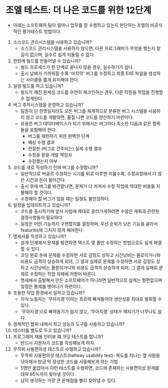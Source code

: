 # 조엘 테스트: 더 나은 코드를 위한 12단계

- 아래는 소프트웨어 팀이 얼마나 업무를 잘 수행하고 있는지 판단하는 조엘의 비공식적인 평가테스트 방법이다.

1. 소스코드 관리시스템을 사용하고 있습니까?
   - 소스코드 관리시스템을 사용하지 않으면, 다른 프로그래머가 무엇을 했는지 알 길이 없으며, 실수르 쉽게 되돌릴 수 없다.
2. 한방에 빌드를 만들어낼 수 있습니까?
   - 빌드 프로세스가 한 단계로 끝나지 않을 경우, 실수하기가 쉽다.
   - 출시 날짜가 가까워질 수록 '마지막' 버그를 수정하고 최종 EXE 파일을 생성하는 사이클을 짧게 유지해야 한다.
3. 일일 빌드를 하고 있습니까?
   - 빌드가 꺠진 문제성 코드를 우연히 체크인하는 경우, 다른 직원을 작업을 진행할 수 없게된다.
4. 버그 추적시스템을 운영하고 있습니까?
   - 팀원이 단 한명일지라도 모든 버그를 체계적으로 분류한 버그 시스템을 사용하지 않고 코드를 개발하면, 품질 나쁜 코드를 양산하기 마련이다.
   - 유용한 버그 데이터베이스가 되기 위해서는 버그마다 최소한 다음과 같은 항목들을 포함해야 한다.
     - 버그를 재현하기 위한 완벽한 단계
     - 예상 수행 결과
     - 관찰한 (버그로 간주되는) 실제 수행 결과
     - 수정을 맡을 개발 책임자
     - 수정했는지 여부
5. 코드를 새로 작성하기 전에 버그를 수정합니까?
   - 일반적으로 버글르 수정하는 시기를 뒤로 미루면 미룰수록, 수정과정에서 더 많은 시간과 돈이 들어간다.
   - 출시 후에 버그를 바견핟나면, 문제가 더 커져서 수정 작업에 막대한 비용을 지불해야 할 것이다.
   - 수정해야 할 버그가 많을 때는 일정도 불안정하다.
6. 일정을 업데이트하고 있습니까?
   - 코드를 출시하기에 앞서 사업에 제대로 굴러가게하려면 수많은 계획과 관련된 결정사항들이 필요하다.
   - 일정은 어떤 기능까지 구현할지를 결정하며, 우선 순위가 낮은 기능을 골라서 featuritis에 그치지 않게 해야한다.
7. 명세서를 작성하고 있습니까?
   - 설계 단계에서 문제를 발견하면 텍스트 몇 줄만 수정하는 방법으로도 쉽게 해결할 수 있다.
   - 코딩 완료 후에 문제를 수정하면 서로 감정도 상하고 시간낭비는 물로이거니와 비용도 급격히 상승하게 되어, 그 결과 실제로 문제를 수정하면 서로 감정도 상하고 시간낭비는 물론이거니와 비용도 급격히 상승하게 되어, 그 결과 실제로 문제르 수정하는 작업 자체에 저항이 따른다.
   - 명세에서 출발해서 만든 소프트웨어가 아니라면 일반적으로 설계는 형편없으며 일정은 통제를 벗어나기 마련이다.
8. 조용한 작업 환경에서 일하고 있습니까?
   - 지식 노동자는 '무아지경'이라는 흐르메 빠져들어야 생산성을 최대로 발휘할 수 있다.
   - '무아지경'으로 빠져들기가 쉽지 않고, '무아지경' 상태가 깨지기가 너무나도 쉽다.
9. 경제적인 범위 내에서 최고 성능의 도구를 사용하고 있습니까?
10. 테스터를 별도로 두고 있습니까?
11. 프로그래머 채용 인터뷰 떄 코딩 테스트를 합니까?
    - 반드시 지원자가 코드를 작성해보게 하자.
12. 무작위 사용편의성 테스트르 수행하고 있습니까?
    - 무작위 사용편의성 테스트(hallway usability test): 복도를 지나는 옆 사람을 낚아채서 방금 막 장성한 코드를 사용해보게 하는 기법
    - 5명만 붙잡아서 이런 테스트를 수행하면, 코드에 존재하는 사용편의성 문제를 대략 95%까지 찾아낼 것이다.
    - 남이 생각하는 가장 큰 문제점을 빨리 찾아낼 수 있다.